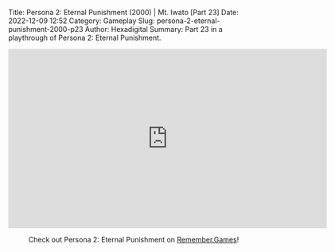Title: Persona 2: Eternal Punishment (2000) | Mt. Iwato [Part 23]
Date: 2022-12-09 12:52
Category: Gameplay
Slug: persona-2-eternal-punishment-2000-p23
Author: Hexadigital
Summary: Part 23 in a playthrough of Persona 2: Eternal Punishment.

<center><iframe src="https://www.youtube.com/embed/s5BKug2sV8A?feature=oembed" allow="accelerometer; autoplay; encrypted-media; gyroscope; picture-in-picture" width="640" height="360" frameborder="0"></iframe>

Check out Persona 2: Eternal Punishment on [Remember.Games](https://remember.games/game/4628/persona-2-eternal-punishment/)!</center>

